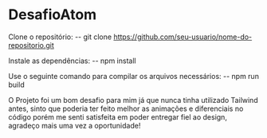 # DesafioAtom

Clone o repositório:
-- git clone https://github.com/seu-usuario/nome-do-repositorio.git

Instale as dependências:
-- npm install

Use o seguinte comando para compilar os arquivos necessários:
-- npm run build

O Projeto foi um bom desafio para mim já que nunca tinha utilizado Tailwind antes, 
sinto que poderia ter feito melhor as animações e diferenciais no código porém me senti satisfeita em 
poder entregar fiel ao design, agradeço mais uma vez a oportunidade!
